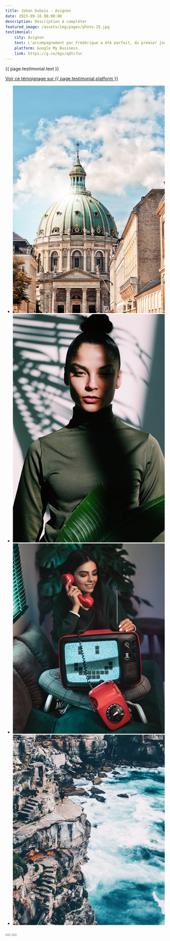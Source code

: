 ```yaml
---
title: Johan Dubois - Avignon
date: 2023-09-16 00:00:00
description: Description à compléter
featured_image: /assets/img/pages/photo-15.jpg
testimonial:
    city: Avignon
    text: L'accompagnement par Frédérique a été parfait, du premier jour jusqu'à la signature de l'acte. Une personne à l'écoute de ce que vous recherchez, qui vous apportera des réponses non seulement sur le secteur de l'immobilier mais aussi administratif, fiscal, etc. Je recommande sans hésiter. A bientot peut etre.
    platform: Google My Business
    link: https://g.co/kgs/qQtc7uc
---
```


{{ page.testimonial.text }}

<a href="{{ page.testimonial.link }}" target="blank">Voir ce témoignage sur {{ page.testimonial.platform }}</a>

<div class="blogGlide fullWidth">
    <div class="glide__track" data-glide-el="track">
        <ul class="glide__slides">
        <li class="glide__slide">
            <img src="/assets/img/theme/sofia-kuniakina.jpg">
        </li>
        <li class="glide__slide">
            <img src="/assets/img/theme/willy-dade.jpg">
        </li>
        <li class="glide__slide">
            <img src="/assets/img/theme/ali-pazani.jpg">
        </li>
        <li class="glide__slide">
            <img src="/assets/img/theme/sacha-styles.jpg">
        </li>
        </ul>
    </div>
    <div class="glide__arrows d-flex justify-content-center mt-2" data-glide-el="controls">
          <button class="glide__arrow text-default position-static" data-glide-dir="<"><i class="ni ni-bold-left"></i></button>
          <button class="glide__arrow text-default position-static" data-glide-dir=">"><i class="ni ni-bold-right"></i></button>
    </div>
</div>